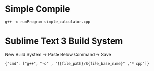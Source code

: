# Simple Compile
```
g++ -o runProgram simple_calculator.cpp
```

# Sublime Text 3 Build System
New Build System -> Paste Below Command -> Save
```
{"cmd": ["g++", "-o" , "${file_path}/${file_base_name}" ,"*.cpp"]}
```
